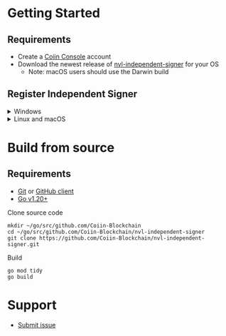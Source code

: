 # Getting Started

## Requirements
* Create a [Coiin Console](https://coiin.io/console) account
* Download the newest release of [nvl-independent-signer](https://github.com/Coiin-Blockchain/nvl-independent-signer/releases) for your OS
    - Note: macOS users should use the Darwin build

## Register Independent Signer

<details>

<summary>Windows</summary>

### Windows Installation Instructions

1. From the terminal, navigate to the folder where you downloaded the file and execute the independent signer script. The first time will generate a new signing key. Once the new signing key is generated, the Public Key will be printed to the terminal. Copy the Public Key.
    - Note: Some operating systems like macOS may require updating default security settings and granting execute permission to run the `independent-signer` script.

2. Navigate to the [Register an Independent Node](https://coiin.io/console/verificationnodes) section on the Network Validation Layer Nodes page of the Coiin Console. Paste the Public Key printed in the terminal window from Step 1 into the "Enter Public Key" text box and click the "Register Node" button.

3. After the signing key is generated and the public key is saved to your Coiin Console account, you can run `independent-signer` from the terminal at any time to sign the latest NVL Proxy block and post it to the NVL Proxy.
    - Note: to make this easy, it is recommended to set up a cron job to execute the `independent-signer` script once every 30 minutes.

Your Public and Signing Keys are saved in:

    C:\Users\<Username>\AppData\Roaming\coiin\nvl\independent-signer

</details>

<details>

<summary>Linux and macOS</summary>

### Linux and macOS Installation Instructions

1. From a web browser, download the Independent Signer script by navigating to: https://github.com/Coiin-Blockchain/nvl-independent-signer/releases
    a. Select the script for your computer, e.g. independent-signer_darwin_amd64 for macOS users
    b. Save this to a preferred location where it won’t be deleted.

2. Open a new Terminal window (Terminal can be found in the Applications > Utilities folder)

3. Navigate to the directory where you saved the script by typing 

```
cd [the_filepath_you_saved_the_script_to]
```
Or if you're unsure of where to locate the file path you can simply drag and drop the file onto the Terminal and the file path will be shown.
Execute the script by typing the filename independent-signer_darwin_amd64 and pressing return
Note: if you receive an error, you may need to re-permission the script as an executable file by typing:
chmod +x independent-signer_darwin_amd64 
and then continue by re-executing step 2a. 
Or if you receive an error, you may need to allow the file to be opened by typing:
On your Mac, choose Apple menu  > System Settings, then click Privacy & Security  in the sidebar. (You may need to scroll down.)
Open Privacy & Security settings. Go to Security, click the pop-up menu next to “Allow applications downloaded from,” then choose the sources from which you’ll allow software to be installed:

The script will run, generating a Public Key, and will attempt to sign an NVL block, but will fail - that’s ok! You’ll fix that in just a moment by registering your Public Key to your Coiin Console account. For now, just copy the Public Key generated by the script.


From a web browser, log into the Coiin Console by navigating to: https://coiin.io/console/
Navigate to the Validation Nodes page from the menu
Under Independent Node Status, paste the Public Key value from your Terminal window into the field “Enter Public Key (generated from NVL script)”
Click the Register Node button, accept the Terms of Use, and you should see the Node Identity status update to Registered.


You’re almost done! Now you just need to run a cron job so that the Independent Signer script automatically runs every 30 minutes and signs each new block created by the NVL. Navigate back to your Terminal window from earlier.


Type this command:
crontab -e
This will open the cron editor. Now type  ( shift i), to enter insert mode or vim editor where you can then type the command
*/30 * * * * [the_filepath_you_saved_the_script_to] Or if you're unsure of where to locate the file path you can simply drag and drop the file onto the Terminal and the file path will be shown. Make sure you use a space between the last asterisk and file name when you drop the file in.

 If you're not in command mode (where you can type commands directly into vim), press the Esc key on your keyboard. This ensures you're in command mode.
Type the following and press return to save and close the cron editor
:wq  (The :wq command is a combination of two commands: :w (which saves the changes) and :q (which quits the editor).


That’s it! Now your computer will run the Independent Signer script every 30 minutes, fetching and signing the most recent NVL block from the Coiin blockchain. You can see the latest block that was signed on your coiin console account.

Note: if you lose access to your Coiin Console account and need to reset your password, you will also need to re-register your independent node by first clearing the contents of ~/.config/coiin/nvl/independent-signer
and return to Step 2 of the process above to create a new Public Key for your Independent node.

To verify if your crontab is functioning, 
Type this command:
 crontab -l  
It should read something similar to:                                          *30/* * * * /Users/r/Downloads/independent-signer_darwin_amd64

    # Linux/Mac
    ~/.config/coiin/nvl/independent-signer

</details>

# Build from source

## Requirements
* [Git](https://git-scm.com/) or [GitHub client](https://desktop.github.com/)
* [Go v1.20+](https://go.dev/dl/)


Clone source code

    mkdir ~/go/src/github.com/Coiin-Blockchain
    cd ~/go/src/github.com/Coiin-Blockchain/nvl-independent-signer
    git clone https://github.com/Coiin-Blockchain/nvl-independent-signer.git

Build

    go mod tidy
    go build

# Support

* [Submit issue](https://github.com/Coiin-Blockchain/nvl-independent-signer/issues)
